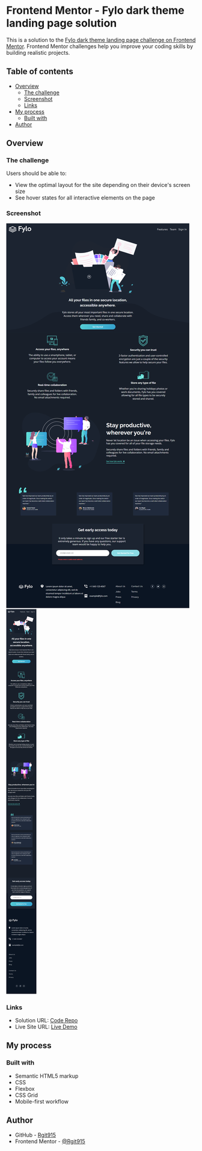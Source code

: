 # Frontend Mentor - Fylo dark theme landing page solution

This is a solution to the [Fylo dark theme landing page challenge on Frontend Mentor](https://www.frontendmentor.io/challenges/fylo-dark-theme-landing-page-5ca5f2d21e82137ec91a50fd). Frontend Mentor challenges help you improve your coding skills by building realistic projects.

## Table of contents

- [Overview](#overview)
  - [The challenge](#the-challenge)
  - [Screenshot](#screenshot)
  - [Links](#links)
- [My process](#my-process)
  - [Built with](#built-with)
- [Author](#author)


## Overview

### The challenge

Users should be able to:

- View the optimal layout for the site depending on their device's screen size
- See hover states for all interactive elements on the page

### Screenshot


![Fylo dark theme landing page Desktop preview](https://github.com/Rgit915/fylo-dark-theme-landing-page/blob/master/screenshots/fylo-landing-page-desktop-error-state-preview.png)
![Fylo dark theme landing page Mobile preview](https://github.com/Rgit915/fylo-dark-theme-landing-page/blob/master/screenshots/fylo-landing-page-mobile-solution-preview.png)

### Links

- Solution URL: [Code Repo](https://github.com/Rgit915/fylo-dark-theme-landing-page)
- Live Site URL: [Live Demo](https://rgit915.github.io/fylo-dark-theme-landing-page/)

## My process

### Built with

- Semantic HTML5 markup
- CSS
- Flexbox
- CSS Grid
- Mobile-first workflow


## Author

- GitHub - [Rgit915](https://github.com/Rgit915)
- Frontend Mentor - [@Rgit915](https://www.frontendmentor.io/profile/Rgit915)
